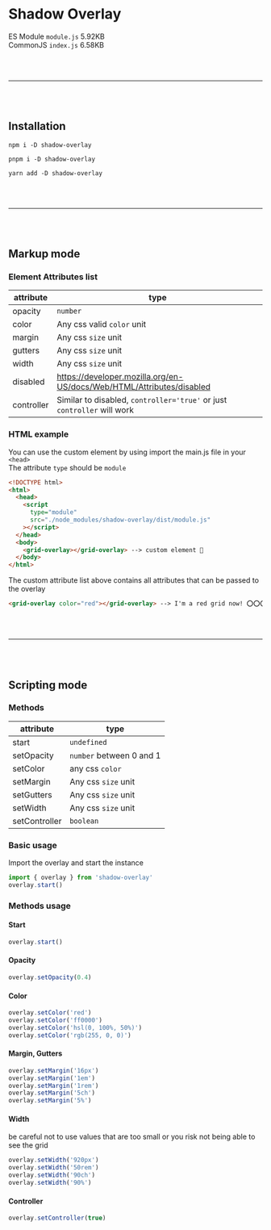 # Shadow Overlay

ES Module `module.js` 5.92KB <br>
CommonJS `index.js` 6.58KB <br>

<br><br>

<hr>
<br><br>

## Installation

`npm i -D shadow-overlay`<br>

`pnpm i -D shadow-overlay`<br>

`yarn add -D shadow-overlay`

<br><br>

<hr>
<br><br>

## Markup mode

### Element Attributes list

| attribute  | type                                                                    |
| ---------- | ----------------------------------------------------------------------- |
| opacity    | `number`                                                                |
| color      | Any css valid `color` unit                                              |
| margin     | Any css `size` unit                                                     |
| gutters    | Any css `size` unit                                                     |
| width      | Any css `size` unit                                                     |
| disabled   | https://developer.mozilla.org/en-US/docs/Web/HTML/Attributes/disabled   |
| controller | Similar to disabled, `controller='true'` or just `controller` will work |

### HTML example

You can use the custom element by using import the main.js file in your `<head>`<br>
The attribute `type` should be `module`

```html
<!DOCTYPE html>
<html>
  <head>
    <script
      type="module"
      src="./node_modules/shadow-overlay/dist/module.js"
    ></script>
  </head>
  <body>
    <grid-overlay></grid-overlay> --> custom element 🎉
  </body>
</html>
```

The custom attribute list above contains all attributes that can be passed to the overlay

```html
<grid-overlay color="red"></grid-overlay> --> I'm a red grid now! ⭕⭕⭕⭕
```

<br><br>

<hr>
<br><br>

## Scripting mode

### Methods

| attribute     | type                     |
| ------------- | ------------------------ |
| start         | `undefined`              |
| setOpacity    | `number` between 0 and 1 |
| setColor      | any css `color`          |
| setMargin     | Any css `size` unit      |
| setGutters    | Any css `size` unit      |
| setWidth      | Any css `size` unit      |
| setController | `boolean`                |

### Basic usage

Import the overlay and start the instance

```ts
import { overlay } from 'shadow-overlay'
overlay.start()
```

### Methods usage

#### Start

```ts
overlay.start()
```

#### Opacity

```ts
overlay.setOpacity(0.4)
```

#### Color

```ts
overlay.setColor('red')
overlay.setColor('ff0000')
overlay.setColor('hsl(0, 100%, 50%)')
overlay.setColor('rgb(255, 0, 0)')
```

#### Margin, Gutters

```ts
overlay.setMargin('16px')
overlay.setMargin('1em')
overlay.setMargin('1rem')
overlay.setMargin('5ch')
overlay.setMargin('5%')
```

#### Width

be careful not to use values that are too small or you risk not being able to see the grid

```ts
overlay.setWidth('920px')
overlay.setWidth('50rem')
overlay.setWidth('90ch')
overlay.setWidth('90%')
```

#### Controller

```ts
overlay.setController(true)
```
